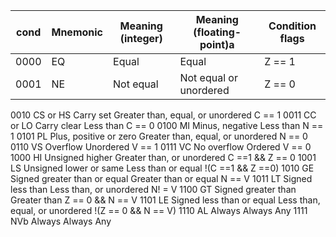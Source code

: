|cond|Mnemonic|Meaning (integer)|Meaning (floating-point)a|Condition flags|
|-|-|-|-|-|
|0000|EQ|Equal|Equal|Z == 1|
|0001|NE|Not equal|Not equal or unordered|Z == 0|
0010 CS or HS Carry set Greater than, equal, or unordered C == 1 0011 CC or LO Carry clear Less than C == 0 0100 MI Minus, negative Less than N == 1 0101 PL Plus, positive or zero Greater than, equal, or unordered N == 0 0110 VS Overflow Unordered V == 1 0111 VC No overflow Ordered V == 0 1000 HI Unsigned higher Greater than, or unordered C ==1 && Z == 0 1001 LS Unsigned lower or same Less than or equal !(C ==1 && Z ==0) 1010 GE Signed greater than or equal Greater than or equal N == V 1011 LT Signed less than Less than, or unordered N! = V 1100 GT Signed greater than Greater than Z == 0 && N == V 1101 LE Signed less than or equal Less than, equal, or unordered !(Z == 0 && N == V) 1110 AL Always Always Any 1111 NVb Always Always Any